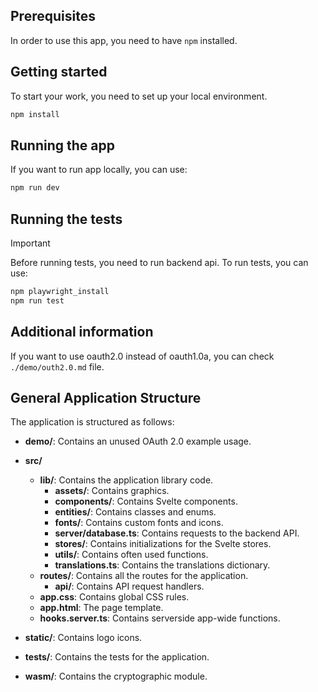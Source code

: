 ## Prerequisites

In order to use this app, you need to have `npm` installed.

## Getting started

To start your work, you need to set up your local environment.

```sh
npm install
```

## Running the app

If you want to run app locally, you can use:

```sh
npm run dev
```

## Running the tests

> [!IMPORTANT]
> Before running tests, you need to run backend api.
> To run tests, you can use:

```sh
npm playwright_install
npm run test
```

## Additional information

If you want to use oauth2.0 instead of oauth1.0a, you can check `./demo/outh2.0.md` file.

## General Application Structure

The application is structured as follows:

- **demo/**: Contains an unused OAuth 2.0 example usage.

- **src/**

  - **lib/**: Contains the application library code.
    - **assets/**: Contains graphics.
    - **components/**: Contains Svelte components.
    - **entities/**: Contains classes and enums.
    - **fonts/**: Contains custom fonts and icons.
    - **server/database.ts**: Contains requests to the backend API.
    - **stores/**: Contains initializations for the Svelte stores.
    - **utils/**: Contains often used functions.
    - **translations.ts**: Contains the translations dictionary.
  - **routes/**: Contains all the routes for the application.
    - **api/**: Contains API request handlers.
  - **app.css**: Contains global CSS rules.
  - **app.html**: The page template.
  - **hooks.server.ts**: Contains serverside app-wide functions.

- **static/**: Contains logo icons.

- **tests/**: Contains the tests for the application.

- **wasm/**: Contains the cryptographic module.
